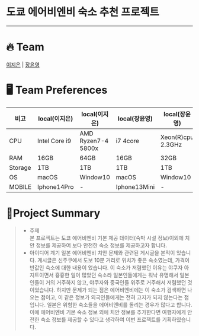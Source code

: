 # 도쿄 에어비엔비 숙소 추천 프로젝트

---

# 🔥 Team 
[이지은](https://github.com/zinnie1025) | [장윤영](https://github.com/Jyundev)

# 🖥️ Team Preferences  
비고|local(이지은)|local(이지은) |local(장윤영) | local(장윤영)
-----|-------|-------|-------|-------|
CPU |Intel Core i9|AMD Ryzen7-4 5800x| i7 4core|Xeon(R)cpu 2.3GHz|
RAM |16GB|64GB|16GB|32GB|  
Storage |1TB|1TB|1TB|1TB|
OS |macOS|Window10|macOS|Window10|-|-|
MOBILE |Iphone14Pro|-|Iphone13Mini|-|  

# 🔑Project Summary
> - 주제  
> 본 프로젝트는 도쿄 에어비엔비 기본 제공 데이터(숙박 시설 정보)이외에 치안 정보를 제공하여 보다 안전한 숙소 정보를 제공하고자 합니다.
> - 아이디어 계기
> 일본 에어비엔비 치안 문제와 관련된 게시글을 본적이 있습니다. 게시글은 신주쿠에서 도보 10분 거리로 위치가 좋은 숙소였는데, 가격이 반값인 숙소에 대한 내용이 었습니다.
 이 숙소가 저렴했던 이유는 야쿠자 아지트이면서 흉흉한 일이 많았던 숙소라 일본인들에게는 워낙 유명해서 일본인들이 거의 거주하지 않고, 야쿠자와 중국인들 위주로 거주해서 저렴했던 것이었습니다.
 하지만 문제가 되는 점은 에어비엔비에는 이 숙소가 검색하면 나오는 점이고, 이 같은 정보가 외국인들에게는 전혀 고지가 되지 않는다는 점입니다. 일본은 위험한 숙소들을 에어비엔비를 돌리는 경우가 많다고 합니다.
 이에 에어비엔비 기본 숙소 정보 외에 치안 정보를 추가한다면 여행자에게 안전한 숙소 정보를 제공할 수 있다고 생각하여 이번 프로젝트를 기획하였습니다.


